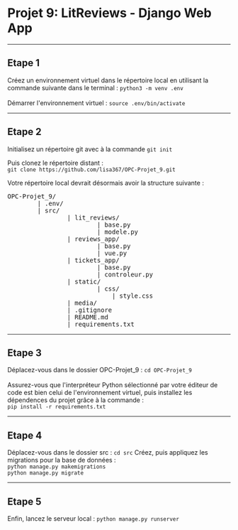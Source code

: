 # Projet 9: LitReviews - Django Web App
***

## <b>Etape 1</b>
Créez un environnement virtuel dans le répertoire local en utilisant la commande suivante dans le terminal : 
`python3 -m venv .env` 
<br>
<br>
Démarrer l'environnement virtuel : 
`source .env/bin/activate` 

---

## <b>Etape 2</b>
Initialisez un répertoire git avec à la commande `git init`


Puis clonez le répertoire distant : \
`git clone https://github.com/lisa367/OPC-Projet_9.git`

Votre répertoire local devrait désormais avoir la structure suivante : 
<pre>OPC-Projet_9/
        | .env/
        | src/
                | lit_reviews/
                        | base.py
                        | modele.py
                | reviews_app/
                        | base.py
                        | vue.py               
                | tickets_app/
                        | base.py
                        | controleur.py
                | static/
                        | css/
                            | style.css
                | media/
                | .gitignore
                | README.md
                | requirements.txt
</pre>
---

## <b>Etape 3</b>
Déplacez-vous dans le dossier OPC-Projet_9 : `cd OPC-Projet_9`
<br>
<br>
Assurez-vous que l'interpréteur Python sélectionné par votre éditeur de code est bien celui de l'environnement virtuel, puis installez les dépendences du projet grâce à la commande : \
`pip install -r requirements.txt`

---

## <b>Etape 4</b>
Déplacez-vous dans le dossier src : `cd src`
Créez, puis appliquez les migrations pour la base de données : \
`python manage.py makemigrations`
<br>
`python manage.py migrate`

---

## <b>Etape 5</b>
Enfin, lancez le serveur local : `python manage.py runserver`